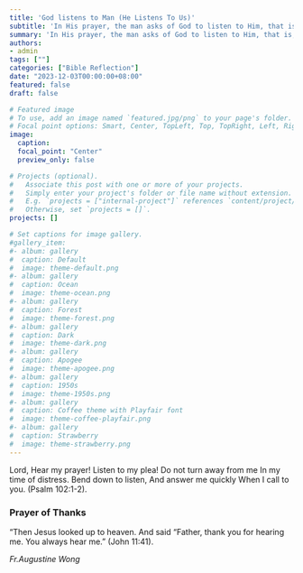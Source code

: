 ```yaml
---
title: 'God listens to Man (He Listens To Us)'
subtitle: 'In His prayer, the man asks of God to listen to Him, that is, to hear Him favorably.'
summary: 'In His prayer, the man asks of God to listen to Him, that is, to hear Him favorably.'
authors:
- admin
tags: [""]
categories: ["Bible Reflection"]
date: "2023-12-03T00:00:00+08:00"
featured: false
draft: false

# Featured image
# To use, add an image named `featured.jpg/png` to your page's folder.
# Focal point options: Smart, Center, TopLeft, Top, TopRight, Left, Right, BottomLeft, Bottom, BottomRight
image:
  caption:
  focal_point: "Center"
  preview_only: false

# Projects (optional).
#   Associate this post with one or more of your projects.
#   Simply enter your project's folder or file name without extension.
#   E.g. `projects = ["internal-project"]` references `content/project/deep-learning/index.md`.
#   Otherwise, set `projects = []`.
projects: []

# Set captions for image gallery.
#gallery_item:
#- album: gallery
#  caption: Default
#  image: theme-default.png
#- album: gallery
#  caption: Ocean
#  image: theme-ocean.png
#- album: gallery
#  caption: Forest
#  image: theme-forest.png
#- album: gallery
#  caption: Dark
#  image: theme-dark.png
#- album: gallery
#  caption: Apogee
#  image: theme-apogee.png
#- album: gallery
#  caption: 1950s
#  image: theme-1950s.png
#- album: gallery
#  caption: Coffee theme with Playfair font
#  image: theme-coffee-playfair.png
#- album: gallery
#  caption: Strawberry
#  image: theme-strawberry.png
---
```

Lord, Hear my prayer!
Listen to my plea!
Do not turn away from me
In my time of distress.
Bend down to listen,
And answer me quickly
When I call to you. (Psalm 102:1-2).

### Prayer of Thanks
“Then Jesus looked up to heaven. And said “Father, thank you for hearing me. You always hear me.” (John 11:41).

_Fr.Augustine Wong_